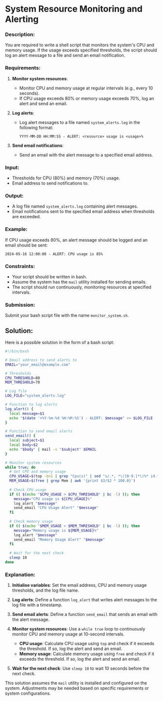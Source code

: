 # System Resource Monitoring and Alerting

### Description:
You are required to write a shell script that monitors the system's CPU and memory usage. If the usage exceeds specified thresholds, the script should log an alert message to a file and send an email notification.

### Requirements:
1. **Monitor system resources**:
    - Monitor CPU and memory usage at regular intervals (e.g., every 10 seconds).
    - If CPU usage exceeds 80% or memory usage exceeds 70%, log an alert and send an email.

2. **Log alerts**:
    - Log alert messages to a file named `system_alerts.log` in the following format:
      ```
      YYYY-MM-DD HH:MM:SS - ALERT: <resource> usage is <usage>%
      ```

3. **Send email notifications**:
    - Send an email with the alert message to a specified email address.

### Input:
- Thresholds for CPU (80%) and memory (70%) usage.
- Email address to send notifications to.

### Output:
- A log file named `system_alerts.log` containing alert messages.
- Email notifications sent to the specified email address when thresholds are exceeded.

### Example:
If CPU usage exceeds 80%, an alert message should be logged and an email should be sent:
```
2024-05-16 12:00:00 - ALERT: CPU usage is 85%
```

### Constraints:
- Your script should be written in bash.
- Assume the system has the `mail` utility installed for sending emails.
- The script should run continuously, monitoring resources at specified intervals.

### Submission:
Submit your bash script file with the name `monitor_system.sh`.

## Solution:

Here is a possible solution in the form of a bash script:

```bash
#!/bin/bash

# Email address to send alerts to
EMAIL="your_email@example.com"

# Thresholds
CPU_THRESHOLD=80
MEM_THRESHOLD=70

# Log file
LOG_FILE="system_alerts.log"

# Function to log alerts
log_alert() {
  local message=$1
  echo "$(date '+%Y-%m-%d %H:%M:%S') - ALERT: $message" >> $LOG_FILE
}

# Function to send email alerts
send_email() {
  local subject=$1
  local body=$2
  echo "$body" | mail -s "$subject" $EMAIL
}

# Monitor system resources
while true; do
  # Get CPU and memory usage
  CPU_USAGE=$(top -bn1 | grep "Cpu(s)" | sed "s/.*, *\([0-9.]*\)%* id.*/\1/" | awk '{print 100 - $1}')
  MEM_USAGE=$(free | grep Mem | awk '{print $3/$2 * 100.0}')
  
  # Check CPU usage
  if (( $(echo "$CPU_USAGE > $CPU_THRESHOLD" | bc -l) )); then
    message="CPU usage is ${CPU_USAGE}%"
    log_alert "$message"
    send_email "CPU Usage Alert" "$message"
  fi
  
  # Check memory usage
  if (( $(echo "$MEM_USAGE > $MEM_THRESHOLD" | bc -l) )); then
    message="Memory usage is ${MEM_USAGE}%"
    log_alert "$message"
    send_email "Memory Usage Alert" "$message"
  fi
  
  # Wait for the next check
  sleep 10
done
```

### Explanation:

1. **Initialise variables**: Set the email address, CPU and memory usage thresholds, and the log file name.

2. **Log alerts**: Define a function `log_alert` that writes alert messages to the log file with a timestamp.

3. **Send email alerts**: Define a function `send_email` that sends an email with the alert message.

4. **Monitor system resources**: Use a `while true` loop to continuously monitor CPU and memory usage at 10-second intervals.
    - **CPU usage**: Calculate CPU usage using `top` and check if it exceeds the threshold. If so, log the alert and send an email.
    - **Memory usage**: Calculate memory usage using `free` and check if it exceeds the threshold. If so, log the alert and send an email.

5. **Wait for the next check**: Use `sleep 10` to wait 10 seconds before the next check.

This solution assumes the `mail` utility is installed and configured on the system. Adjustments may be needed based on specific requirements or system configurations.
